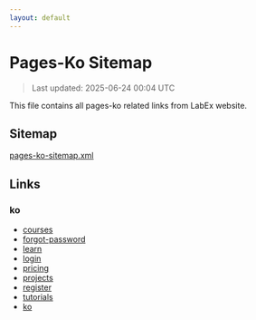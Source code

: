 ```yaml
---
layout: default
---
```


# Pages-Ko Sitemap

> Last updated: 2025-06-24 00:04 UTC

This file contains all pages-ko related links from LabEx website.

## Sitemap

[pages-ko-sitemap.xml](https://labex.io/pages-ko-sitemap.xml)

## Links


### ko

- [courses](https://labex.io/ko/courses)
- [forgot-password](https://labex.io/ko/forgot-password)
- [learn](https://labex.io/ko/learn)
- [login](https://labex.io/ko/login)
- [pricing](https://labex.io/ko/pricing)
- [projects](https://labex.io/ko/projects)
- [register](https://labex.io/ko/register)
- [tutorials](https://labex.io/ko/tutorials)
- [ko](https://labex.io/ko)

